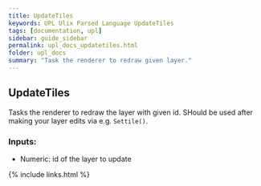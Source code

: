 ```yaml
---
title: UpdateTiles
keywords: UPL Ulix Parsed Language UpdateTiles
tags: [documentation, upl]
sidebar: guide_sidebar
permalink: upl_docs_updatetiles.html
folder: upl_docs
summary: "Task the renderer to redraw given layer."
---
```


## UpdateTiles

Tasks the renderer to redraw the layer with given id. SHould be used after making your layer edits via e.g. `Settile()`.

### Inputs:
- Numeric: id of the layer to update

{% include links.html %}